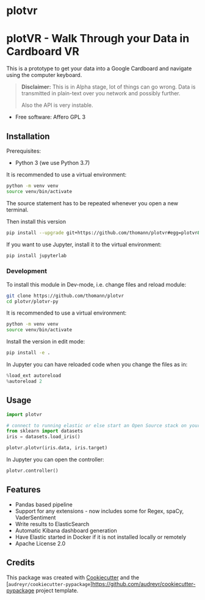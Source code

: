 plotvr
=======

# plotVR - Walk Through your Data in Cardboard VR

This is a prototype to get your data into a Google Cardboard and navigate using the computer keyboard.

> **Disclaimer:** This is in Alpha stage, lot of things can go wrong.
> Data is transmitted in plain-text over you network and possibly further.
>
> Also the API is very instable.

* Free software: Affero GPL 3


Installation
------------

Prerequisites:
- Python 3 (we use Python 3.7)

It is recommended to use a virtual environment:
```bash
python -m venv venv
source venv/bin/activate
```
The source statement has to be repeated whenever you open a new terminal.

Then install this version
```bash
pip install --upgrade git+https://github.com/thomann/plotvr#egg=plotvr&subdirectory=plotvr-py
```

If you want to use Jupyter, install it to the virtual environment:
```bash
pip install jupyterlab
```

### Development
To install this module in Dev-mode, i.e. change files and reload module:
```bash
git clone https://github.com/thomann/plotvr
cd plotvr/plotvr-py
```

It is recommended to use a virtual environment:
```bash
python -m venv venv
source venv/bin/activate
```

Install the version in edit mode:
```bash
pip install -e .
```

In Jupyter you can have reloaded code when you change the files as in:
```python
%load_ext autoreload
%autoreload 2
```

Usage
-----

```python
import plotvr

# connect to running elastic or else start an Open Source stack on your docker
from sklearn import datasets
iris = datasets.load_iris()

plotvr.plotvr(iris.data, iris.target)
```

In Jupyter you can open the controller:
```python
plotvr.controller()
```

Features
--------

* Pandas based pipeline
* Support for any extensions - now includes some for Regex, spaCy, VaderSentiment
* Write results to ElasticSearch
* Automatic Kibana dashboard generation
* Have Elastic started in Docker if it is not installed locally or remotely
* Apache License 2.0

Credits
-------

This package was created with [Cookiecutter](<https://github.com/audreyr/cookiecutter>) and the [`audreyr/cookiecutter-pypackage`]<https://github.com/audreyr/cookiecutter-pypackage> project template.
